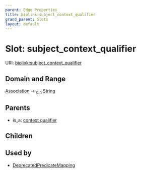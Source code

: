 ```yaml
---
parent: Edge Properties
title: biolink:subject_context_qualifier
grand_parent: Slots
layout: default
---
```


# Slot: subject_context_qualifier




URI: [biolink:subject_context_qualifier](https://w3id.org/biolink/vocab/subject_context_qualifier)

## Domain and Range

[Association](Association.md) ->  <sub>0..1</sub> [String](types/String.md)

## Parents

 *  is_a: [context qualifier](context_qualifier.md)

## Children


## Used by

 * [DeprecatedPredicateMapping](DeprecatedPredicateMapping.md)
